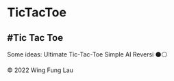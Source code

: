 # TicTacToe

#Tic Tac Toe
---






Some ideas: Ultimate Tic-Tac-Toe 
            Simple AI
            Reversi ⚫⚪


© 2022 Wing Fung Lau

